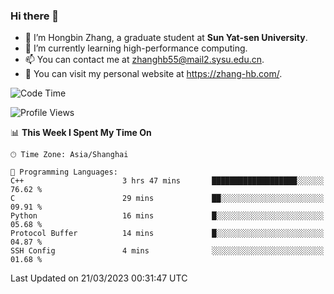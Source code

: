 ### Hi there 👋

- 🔭 I’m Hongbin Zhang, a graduate student at **Sun Yat-sen University**.
- 🌱 I’m currently learning high-performance computing.
- 📫 You can contact me at zhanghb55@mail2.sysu.edu.cn.
- 👀 You can visit my personal website at https://zhang-hb.com/.

<!--START_SECTION:waka-->
![Code Time](http://img.shields.io/badge/Code%20Time-108%20hrs%2044%20mins-blue)

![Profile Views](http://img.shields.io/badge/Profile%20Views-8-blue)

📊 **This Week I Spent My Time On** 

```text
🕑︎ Time Zone: Asia/Shanghai

💬 Programming Languages: 
C++                      3 hrs 47 mins       ███████████████████░░░░░░   76.62 % 
C                        29 mins             ██░░░░░░░░░░░░░░░░░░░░░░░   09.91 % 
Python                   16 mins             █░░░░░░░░░░░░░░░░░░░░░░░░   05.68 % 
Protocol Buffer          14 mins             █░░░░░░░░░░░░░░░░░░░░░░░░   04.87 % 
SSH Config               4 mins              ░░░░░░░░░░░░░░░░░░░░░░░░░   01.68 % 
```


 Last Updated on 21/03/2023 00:31:47 UTC
<!--END_SECTION:waka-->